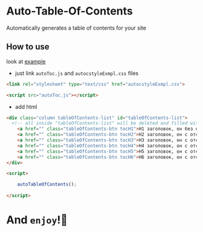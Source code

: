# Auto-Table-Of-Contents
Automatically generates a table of contents for your site

## How to use
look at [example](https://github.com/NudeUnicorn/Auto-Table-Of-Contents/tree/main/Example)

- just link `autoToc.js` and `autocstyleExmpl.css` files

```html
<link rel="stylesheet" type="text/css" href="autocstyleExmpl.css">

<script src="autoToc.js"></script>
```

- add html

```html
<div class="column tableOfContents-list" id="tableOfContents-list">
  <!-- all inside "tableOfContents-list" will be deleted and filled with you h-tags anchors-->
    <a href="" class="tableOfContents-btn tocH1">H1 заголовок, он без отступа</a>
    <a href="" class="tableOfContents-btn tocH2">H2 заголовок, он с отступом</a>
    <a href="" class="tableOfContents-btn tocH3">H3 заголовок, он с отступом</a>
    <a href="" class="tableOfContents-btn tocH4">H4 заголовок, он с отступом</a>
    <a href="" class="tableOfContents-btn tocH5">H5 заголовок, он с отступом</a>
    <a href="" class="tableOfContents-btn tocH6">H6 заголовок, он с отступом</a>
</div>

<script>

    autoTableOfContents();
    
</script>
```

# And `enjoy`!🎉
